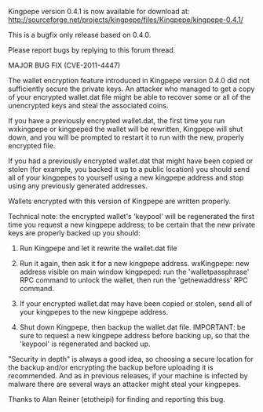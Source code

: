 Kingpepe version 0.4.1 is now available for download at:
http://sourceforge.net/projects/kingpepe/files/Kingpepe/kingpepe-0.4.1/

This is a bugfix only release based on 0.4.0.

Please report bugs by replying to this forum thread.

MAJOR BUG FIX  (CVE-2011-4447)

The wallet encryption feature introduced in Kingpepe version 0.4.0 did not sufficiently secure the private keys. An attacker who
managed to get a copy of your encrypted wallet.dat file might be able to recover some or all of the unencrypted keys and steal the
associated coins.

If you have a previously encrypted wallet.dat, the first time you run wxkingpepe or kingpeped the wallet will be rewritten, Kingpepe will
shut down, and you will be prompted to restart it to run with the new, properly encrypted file.

If you had a previously encrypted wallet.dat that might have been copied or stolen (for example, you backed it up to a public
location) you should send all of your kingpepes to yourself using a new kingpepe address and stop using any previously generated addresses.

Wallets encrypted with this version of Kingpepe are written properly.

Technical note: the encrypted wallet's 'keypool' will be regenerated the first time you request a new kingpepe address; to be certain that the
new private keys are properly backed up you should:

1. Run Kingpepe and let it rewrite the wallet.dat file

2. Run it again, then ask it for a new kingpepe address.
wxKingpepe: new address visible on main window
kingpeped: run the 'walletpassphrase' RPC command to unlock the wallet,  then run the 'getnewaddress' RPC command.

3. If your encrypted wallet.dat may have been copied or stolen, send all of your kingpepes to the new kingpepe address.

4. Shut down Kingpepe, then backup the wallet.dat file.
IMPORTANT: be sure to request a new kingpepe address before backing up, so that the 'keypool' is regenerated and backed up.

"Security in depth" is always a good idea, so choosing a secure location for the backup and/or encrypting the backup before uploading it is recommended. And as in previous releases, if your machine is infected by malware there are several ways an attacker might steal your kingpepes.

Thanks to Alan Reiner (etotheipi) for finding and reporting this bug.
